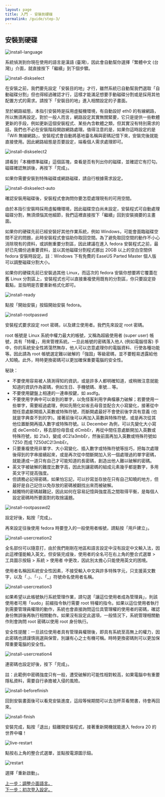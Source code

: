 ```yaml
---
layout: page
title: 入門 - 安裝到硬碟
permalink: /guide/step-3/
---
```


## 安裝到硬碟

![install-language](http://2.bp.blogspot.com/-VtRS34yNHko/UsPnw9fEckI/AAAAAAAADDM/Jw9PV-YxpRI/s1600/fedora20-install-language.png)


系統偵測到你現在使用的語言是漢語 (臺灣)，因此會自動幫你選擇「繁體中文 (台灣)」介面，就直接按下「繼續」到下個步驟。


![install-diskselect](http://3.bp.blogspot.com/-xcTEhM9cKRg/UsPnwarYzzI/AAAAAAAADC8/MhsLrUifjdw/s1600/fedora20-install-diskselect.png)


在安裝之前，我們要先設定「安裝目的地」才行，雖然系統已自動幫我們選取「自動磁碟分割」但也得經過確認才行，這樣才能滿足想要手動磁碟分割或是採用其他配置方式的需求。請按下「安裝目的地」進入相關設定的子畫面。



至於網路組態，本指引安裝時是採用虛擬機環境，有自動設好 eth0 的有線網路，所以無須再設定。對於一般人而言，網路設定其實無關緊要，它只是提供一些軟體更新的手段，例如更新這個安裝程式、某些內含軟體之類，但其實沒有特別需求的話，我們也不必在安裝階段開啟網路處理。值得注意的是，如果你這時設定的是「Wifi 無線網路」，安裝程式會自動將基地臺名稱與密碼記憶下來，安裝完後就能直接使用。因此網路組態是否要設定，端看個人需求處理即可。


![install-diskselect2](http://2.bp.blogspot.com/-BwH-RhWUg0U/UsPnwue2HfI/AAAAAAAADCw/hGgmH7UIz8k/s1600/fedora20-install-diskselect2.png)




請看到「本機標準磁碟」這個區塊，查看是否有列出你的磁碟，並確認它有打勾。磁碟確認無誤後，再按下「完成」。



如果你需要安裝到特殊磁碟或網路磁碟，請自行根據需求設定。


![install-diskselect-auto](http://1.bp.blogspot.com/-brpTQv-raLg/UsPnvdmzzaI/AAAAAAAADC4/tqDtXicb_kM/s1600/fedora20-install-diskselect-auto.png)


確認安裝用磁碟後，安裝程式會詢問你要怎麼處理現有的可用空間。



由於本指引安裝時採用虛擬機環境，因此磁碟空白尚未設定，安裝程式可自動處理磁碟分割，無須煩惱其他細節，我們這裡直接按下「繼續」回到安裝摘要的主畫面。



如果你的硬碟先前已經安裝好其他作業系統，例如 Windows，可能會面臨磁碟空間不足的問題，此時安裝程式會協助你取回空間。為了避免取回空間的動作不小心消除現有的資料，或誤刪重要分割區，因此建議在進入 fedora 安裝程式之前，最好已先備份過重要資料，並以其他磁碟分割程式挪出 20GB 以上的空白空間供 fedora 安裝時設定。註：Windows 下有免費的 EaseUS Parted Master 個人版可以調整磁碟分割大小。



如果你的硬碟先前已安裝過其他 Linux，而這次的 fedora 安裝你想要將它覆蓋在舊 Linux 分割區上，安裝程式也可以直接重複使用既有的分割區，你只要設定掛載點，並指明是否要重新格式化即可。


![install-ready](http://4.bp.blogspot.com/-9jF7a3gmBm8/UsPnxC5acDI/AAAAAAAADDY/ZmOvUo7p4O8/s1600/fedora20-install-ready.png)


點按「開始安裝」按鈕開始安裝 fedora。


![install-rootpasswd](http://2.bp.blogspot.com/-OJNxT-cfu5E/UsPnxprY-ZI/AAAAAAAADDc/x2WSpybUcnQ/s1600/fedora20-install-rootpasswd.png)


安裝程式要求設定 root 密碼，以及建立使用者。我們先來設定 root 密碼。



root 帳號是 Linux 系統中權力最大的帳號，又稱為超級使用者 (super user) 帳號，具有「特權」，用來管裡系統。一旦此帳號的密碼落入他人 (例如電腦怪客) 手中，你的系統安全性將蕩然無存，他人可以恣意處理你的電腦資料、行使各種功能等。因此請為 root 帳號選定難以破解的「強固」等級密碼，並不要輕易透露給他人知曉。此外，時時更換密碼可以更加確保重要電腦的安全性。



秘訣：

- 不要使用容易被人猜測得知的資訊，或是許多人都明確知道，或稍微注意就能知道的資訊作為密碼，例如生日、手機號碼、車號... 等。
- 不要使用鍵盤上相連的一連串按鍵，如 asdfg。
- 不要使用字典中可以查到的單字，以免怪客利用字典檔暴力破解；若要使用一些單字，需要經過處理，例如先簡化如省去母音並配合大小寫變化，接著從中間任意處斷開插入英數或特殊符號，而斷開處最好不會使前後字具有意義 (也就是字典查不到的字)。接著前後可以再加入英數與特殊符號，或是再次從其他位置斷開再插入數字或特殊符號。以 December 為例，可以先變化大小寫成 deCembEr，移去部份母音成 dCmbEr，再從中間任意處斷開加入英數或特殊符號，如 2!a3，變成 dC2!a3mbEr，然後前面再加入英數或特殊符號如 ?Z50 而成 ?Z50dC2!3mbEr。
- 只要重複使用非單字、大小寫變化、插入數字或特殊符號等技巧，把每次處理後得到的字串接續起來，或是再次從中間斷開加入另一個處理過的單字密碼，就能連成一道只有自己才可能知道的長密碼，創造出他人難以破解的密碼。
- 英文字被破解的難度比數字高，因此別讓密碼的組成元素幾乎都是數字，多用英文字可提高強度。
- 但請務必記得密碼，如果怕忘記，可以抄寫並存放在只有自己知曉的地方，但最好是自己記住以免存放的密碼被翻找出來而被破解。
- 越獨特的密碼越難記，因此如何在容易記憶與強度高之間取得平衡，是每個人設定密碼時所要面對的取捨議題。


![install-rootpasswd2](http://4.bp.blogspot.com/-OeQgLTTvaD4/UsPnxwX_MNI/AAAAAAAADDk/mWKrc1A0MRc/s1600/fedora20-install-rootpasswd2.png)


設定好後，點按「完成」。



再來設定往後使用 fedora 時要登入的一般使用者帳號，請點按「用戶建立」。


![install-usercreation2](http://3.bp.blogspot.com/-3AKoTkapASg/UsPnyQY3_TI/AAAAAAAADD0/uQdlT9C98Nk/s1600/fedora20-install-usercreation2.png)


全名部份可以隨意打，由於我們剛剛在地區和語言設定中沒有設定中文輸入法，因此這裡僅能輸入英文。但安裝完成後，使用者的全名可在右上角的整合式選單 > 工具圖示按鈕 > 系統 > 使用者 中更改，因此別太擔心只能使用英文的困境。

使用者名稱因系統安全性因素，不接受輸入中文與許多特殊字元，只支援英文數字，以及「.」、「-」、「\_」符號命名使用者名稱。


![install-usercreation3](http://3.bp.blogspot.com/-eNBbmrIIlrw/UsPnyjbqRdI/AAAAAAAADD4/sUClGtKSzug/s1600/fedora20-install-usercreation3.png)


如果希望以此帳號執行系統管理作業，請勾選「讓這位使用者成為管理員」，則該使用者可用「sudo」前綴指令執行需要 root 特權的指令。如果以這位使用者執行到需要管理員權限的動作，系統也會直接詢問這位具管理權的使用者的密碼，確認身份無誤後再執行相關動作。如果沒有設定此選項，一般情況下，系統管理相關動作則會詢問 root 密碼以使用 root 身份執行。



安全性提醒：一旦該位使用者具有管理員權限後，即具有系統至高無上的權力，因此密碼也請謹慎挑選與保管，別讓有心之士有機可稱。時時更換密碼則可以更加保障重要電腦的安全性。


![install-usercreation4](http://4.bp.blogspot.com/-lzvOEDMXhBU/UsPnzIKJQdI/AAAAAAAADEA/qenEpes2ojo/s1600/fedora20-install-usercreation4.png)


連密碼也設定好後，按下「完成」。



註：此範例中密碼強度只有一般，遭受破解的可能性相對較高，如果電腦中有重要隱私資料，需要自行承擔被入侵的風險。


![install-beforefinish](http://3.bp.blogspot.com/-cVcJzZfhqoM/UsPnvY91tvI/AAAAAAAADCk/wbfNbpAldD0/s1600/fedora20-install-beforefinish.png)


回到安裝畫面後可以看見安裝進度，這段等候期間可以去泡杯茶看閒書，待會再回來。


![install-finish](http://2.bp.blogspot.com/-G81VqvmHBzg/UsPnwiS7wjI/AAAAAAAADDU/nf0m5BWpRDc/s1600/fedora20-install-finish.png)


安裝完成，點按「退出」鈕離開安裝程式，接著重新開機就能進入 fedora 20 的世界中囉！


![live-restart](http://3.bp.blogspot.com/-YF3vhRYr8c8/UsPn0RFM6_I/AAAAAAAADEc/g-ZruupX4a4/s1600/fedora20-live-restart.png)


點按右上角的整合式選單，並點按電源圖示鈕。


![restart](http://2.bp.blogspot.com/-liB3For-kH0/UsPn2K6D1BI/AAAAAAAADE8/5Bs0khSEgq4/s1600/fedora20-restart.png)


選擇「重新啟動」。

<div class="switch">
  <div>
    <div><a href="/guide/step-2/">上一步：調整介面語言。</a></div>
    <div><a href="/guide/step-4/">下一步：初次登入設定。</a></div>
  </div>
</div>
